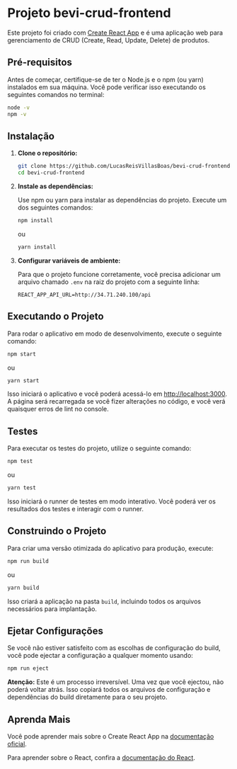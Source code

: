 # Projeto bevi-crud-frontend

Este projeto foi criado com [Create React App](https://github.com/facebook/create-react-app) e é uma aplicação web para gerenciamento de CRUD (Create, Read, Update, Delete) de produtos.

## Pré-requisitos

Antes de começar, certifique-se de ter o Node.js e o npm (ou yarn) instalados em sua máquina. Você pode verificar isso executando os seguintes comandos no terminal:

```bash
node -v
npm -v
```

## Instalação

1. **Clone o repositório:**

   ```bash
   git clone https://github.com/LucasReisVillasBoas/bevi-crud-frontend
   cd bevi-crud-frontend
   ```

2. **Instale as dependências:**

   Use npm ou yarn para instalar as dependências do projeto. Execute um dos seguintes comandos:

   ```bash
   npm install
   ```

   ou

   ```bash
   yarn install
   ```

3. **Configurar variáveis de ambiente:**

   Para que o projeto funcione corretamente, você precisa adicionar um arquivo chamado `.env` na raiz do projeto com a seguinte linha:

   ```plaintext
   REACT_APP_API_URL=http://34.71.240.100/api
   ```

## Executando o Projeto

Para rodar o aplicativo em modo de desenvolvimento, execute o seguinte comando:

```bash
npm start
```

ou

```bash
yarn start
```

Isso iniciará o aplicativo e você poderá acessá-lo em [http://localhost:3000](http://localhost:3000). A página será recarregada se você fizer alterações no código, e você verá quaisquer erros de lint no console.

## Testes

Para executar os testes do projeto, utilize o seguinte comando:

```bash
npm test
```

ou

```bash
yarn test
```

Isso iniciará o runner de testes em modo interativo. Você poderá ver os resultados dos testes e interagir com o runner.

## Construindo o Projeto

Para criar uma versão otimizada do aplicativo para produção, execute:

```bash
npm run build
```

ou

```bash
yarn build
```

Isso criará a aplicação na pasta `build`, incluindo todos os arquivos necessários para implantação.

## Ejetar Configurações

Se você não estiver satisfeito com as escolhas de configuração do build, você pode ejectar a configuração a qualquer momento usando:

```bash
npm run eject
```

**Atenção:** Este é um processo irreversível. Uma vez que você ejectou, não poderá voltar atrás. Isso copiará todos os arquivos de configuração e dependências do build diretamente para o seu projeto.

## Aprenda Mais

Você pode aprender mais sobre o Create React App na [documentação oficial](https://facebook.github.io/create-react-app/docs/getting-started).

Para aprender sobre o React, confira a [documentação do React](https://reactjs.org/).
